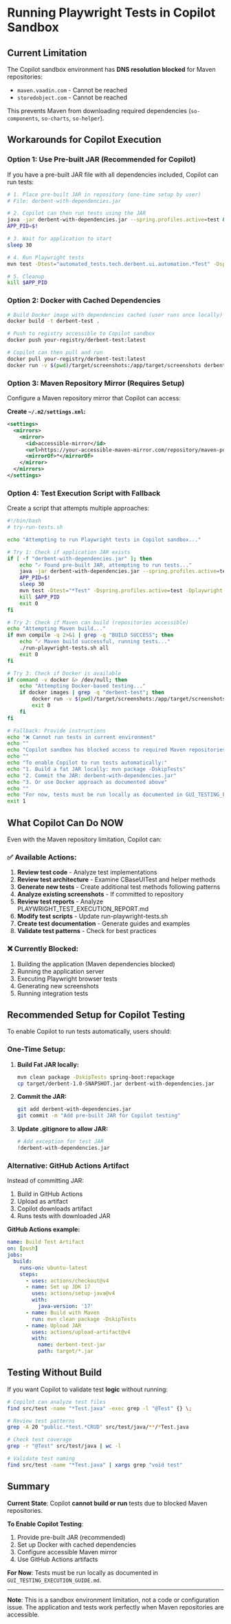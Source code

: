# Running Playwright Tests in Copilot Sandbox

## Current Limitation

The Copilot sandbox environment has **DNS resolution blocked** for Maven repositories:
- `maven.vaadin.com` - Cannot be reached
- `storedobject.com` - Cannot be reached

This prevents Maven from downloading required dependencies (`so-components`, `so-charts`, `so-helper`).

## Workarounds for Copilot Execution

### Option 1: Use Pre-built JAR (Recommended for Copilot)

If you have a pre-built JAR file with all dependencies included, Copilot can run tests:

```bash
# 1. Place pre-built JAR in repository (one-time setup by user)
# File: derbent-with-dependencies.jar

# 2. Copilot can then run tests using the JAR
java -jar derbent-with-dependencies.jar --spring.profiles.active=test &
APP_PID=$!

# 3. Wait for application to start
sleep 30

# 4. Run Playwright tests
mvn test -Dtest="automated_tests.tech.derbent.ui.automation.*Test" -Dspring.profiles.active=test -Dplaywright.headless=true

# 5. Cleanup
kill $APP_PID
```

### Option 2: Docker with Cached Dependencies

```bash
# Build Docker image with dependencies cached (user runs once locally)
docker build -t derbent-test .

# Push to registry accessible to Copilot sandbox
docker push your-registry/derbent-test:latest

# Copilot can then pull and run
docker pull your-registry/derbent-test:latest
docker run -v $(pwd)/target/screenshots:/app/target/screenshots derbent-test
```

### Option 3: Maven Repository Mirror (Requires Setup)

Configure a Maven repository mirror that Copilot can access:

**Create `~/.m2/settings.xml`:**
```xml
<settings>
  <mirrors>
    <mirror>
      <id>accessible-mirror</id>
      <url>https://your-accessible-maven-mirror.com/repository/maven-public/</url>
      <mirrorOf>*</mirrorOf>
    </mirror>
  </mirrors>
</settings>
```

### Option 4: Test Execution Script with Fallback

Create a script that attempts multiple approaches:

```bash
#!/bin/bash
# try-run-tests.sh

echo "Attempting to run Playwright tests in Copilot sandbox..."

# Try 1: Check if application JAR exists
if [ -f "derbent-with-dependencies.jar" ]; then
    echo "✓ Found pre-built JAR, attempting to run tests..."
    java -jar derbent-with-dependencies.jar --spring.profiles.active=test &
    APP_PID=$!
    sleep 30
    mvn test -Dtest="*Test" -Dspring.profiles.active=test -Dplaywright.headless=true
    kill $APP_PID
    exit 0
fi

# Try 2: Check if Maven can build (repositories accessible)
echo "Attempting Maven build..."
if mvn compile -q 2>&1 | grep -q "BUILD SUCCESS"; then
    echo "✓ Maven build successful, running tests..."
    ./run-playwright-tests.sh all
    exit 0
fi

# Try 3: Check if Docker is available
if command -v docker &> /dev/null; then
    echo "Attempting Docker-based testing..."
    if docker images | grep -q "derbent-test"; then
        docker run -v $(pwd)/target/screenshots:/app/target/screenshots derbent-test
        exit 0
    fi
fi

# Fallback: Provide instructions
echo "❌ Cannot run tests in current environment"
echo ""
echo "Copilot sandbox has blocked access to required Maven repositories."
echo ""
echo "To enable Copilot to run tests automatically:"
echo "1. Build a fat JAR locally: mvn package -DskipTests"
echo "2. Commit the JAR: derbent-with-dependencies.jar"
echo "3. Or use Docker approach as documented above"
echo ""
echo "For now, tests must be run locally as documented in GUI_TESTING_EXECUTION_GUIDE.md"
exit 1
```

## What Copilot Can Do NOW

Even with the Maven repository limitation, Copilot can:

### ✅ Available Actions:
1. **Review test code** - Analyze test implementations
2. **Review test architecture** - Examine CBaseUITest and helper methods
3. **Generate new tests** - Create additional test methods following patterns
4. **Analyze existing screenshots** - If committed to repository
5. **Review test reports** - Analyze PLAYWRIGHT_TEST_EXECUTION_REPORT.md
6. **Modify test scripts** - Update run-playwright-tests.sh
7. **Create test documentation** - Generate guides and examples
8. **Validate test patterns** - Check for best practices

### ❌ Currently Blocked:
1. Building the application (Maven dependencies blocked)
2. Running the application server
3. Executing Playwright browser tests
4. Generating new screenshots
5. Running integration tests

## Recommended Setup for Copilot Testing

To enable Copilot to run tests automatically, users should:

### One-Time Setup:

1. **Build Fat JAR locally:**
   ```bash
   mvn clean package -DskipTests spring-boot:repackage
   cp target/derbent-1.0-SNAPSHOT.jar derbent-with-dependencies.jar
   ```

2. **Commit the JAR:**
   ```bash
   git add derbent-with-dependencies.jar
   git commit -m "Add pre-built JAR for Copilot testing"
   ```

3. **Update .gitignore to allow JAR:**
   ```bash
   # Add exception for test JAR
   !derbent-with-dependencies.jar
   ```

### Alternative: GitHub Actions Artifact

Instead of committing JAR:
1. Build in GitHub Actions
2. Upload as artifact
3. Copilot downloads artifact
4. Runs tests with downloaded JAR

**GitHub Actions example:**
```yaml
name: Build Test Artifact
on: [push]
jobs:
  build:
    runs-on: ubuntu-latest
    steps:
      - uses: actions/checkout@v4
      - name: Set up JDK 17
        uses: actions/setup-java@v4
        with:
          java-version: '17'
      - name: Build with Maven
        run: mvn clean package -DskipTests
      - name: Upload JAR
        uses: actions/upload-artifact@v4
        with:
          name: derbent-test-jar
          path: target/*.jar
```

## Testing Without Build

If you want Copilot to validate test **logic** without running:

```bash
# Copilot can analyze test files
find src/test -name "*Test.java" -exec grep -l "@Test" {} \;

# Review test patterns
grep -A 20 "public.*test.*CRUD" src/test/java/**/*Test.java

# Check test coverage
grep -r "@Test" src/test/java | wc -l

# Validate test naming
find src/test -name "*Test.java" | xargs grep "void test"
```

## Summary

**Current State**: Copilot **cannot build or run** tests due to blocked Maven repositories.

**To Enable Copilot Testing**:
1. Provide pre-built JAR (recommended)
2. Set up Docker with cached dependencies
3. Configure accessible Maven mirror
4. Use GitHub Actions artifacts

**For Now**: Tests must be run locally as documented in `GUI_TESTING_EXECUTION_GUIDE.md`.

---

**Note**: This is a sandbox environment limitation, not a code or configuration issue. The application and tests work perfectly when Maven repositories are accessible.
